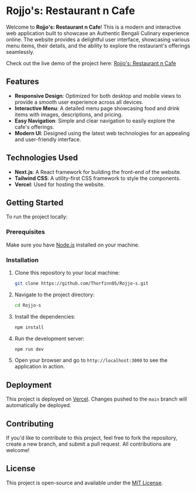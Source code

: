 # Rojjo's: Restaurant n Cafe

Welcome to **Rojjo's: Restaurant n Cafe**! This is a modern and interactive web application built to showcase an Authentic Bengali Culinary experience online. The website provides a delightful user interface, showcasing various menu items, their details, and the ability to explore the restaurant's offerings seamlessly.

Check out the live demo of the project here: [Rojjo's: Restaurant n Cafe](https://rojjos-cafenrestaurant.vercel.app/)

## Features

- **Responsive Design**: Optimized for both desktop and mobile views to provide a smooth user experience across all devices.
- **Interactive Menu**: A detailed menu page showcasing food and drink items with images, descriptions, and pricing.
- **Easy Navigation**: Simple and clear navigation to easily explore the cafe's offerings.
- **Modern UI**: Designed using the latest web technologies for an appealing and user-friendly interface.

## Technologies Used

- **Next.js**: A React framework for building the front-end of the website.
- **Tailwind CSS**: A utility-first CSS framework to style the components.
- **Vercel**: Used for hosting the website.

## Getting Started

To run the project locally:

### Prerequisites

Make sure you have [Node.js](https://nodejs.org/) installed on your machine.

### Installation

1. Clone this repository to your local machine:

   ```bash
   git clone https://github.com/Thorfinn05/Rojjo-s.git
   ```

2. Navigate to the project directory:

   ```bash
   cd Rojjo-s
   ```

3. Install the dependencies:

   ```bash
   npm install
   ```

4. Run the development server:

   ```bash
   npm run dev
   ```

5. Open your browser and go to `http://localhost:3000` to see the application in action.

## Deployment

This project is deployed on [Vercel](https://vercel.com/). Changes pushed to the `main` branch will automatically be deployed.

## Contributing

If you'd like to contribute to this project, feel free to fork the repository, create a new branch, and submit a pull request. All contributions are welcome!

## License

This project is open-source and available under the [MIT License](LICENSE).
